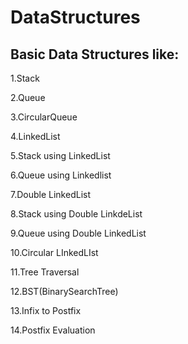 # DataStructures
Basic Data Structures like:
------------------------------
1.Stack

2.Queue

3.CircularQueue

4.LinkedList

5.Stack using LinkedList

6.Queue using Linkedlist

7.Double LinkedList

8.Stack using Double LinkdeList

9.Queue using Double LinkedList

10.Circular LInkedLIst

11.Tree Traversal

12.BST(BinarySearchTree)

13.Infix to Postfix 

14.Postfix Evaluation

